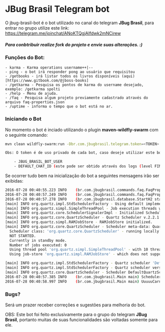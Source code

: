 # JBug Brasil Telegram bot

O jbug-brasil-bot é o bot utilizado no canal do telegram **JBug Brasil**, para entrar no grupo utilize este link: https://telegram.me/joinchat/ANoKTQgjAIfdwk2mNCirew

##### Para conbtribuir realize fork do projeto e envie suas alterações. :)

### Funções do Bot:
    - karma - Karma operations username++|--
    - ping - o bot irá responder pong ao usuário que requisitou
    - /getbooks - irá listar todos os livros disponíveis (aqui)[https://www.gitbook.com/@jboss-books]
    - /getkarma - Pesquisa os pontos de karma do username desejado, exemplo: /getkarma spolti
    - /help - Menu de ajuda.
    - /faq - Pesquisa algum projeto previamente cadastrado através do arquivo faq-properties.json
    - /uptime - informa o tempo que o bot está no ar.
    
### Iniciando o Bot

No momento o bot é inciado utilizando o plugin **maven-wildfly-swarm** com o seguinte comando:

```sh
mvn clean wildfly-swarm:run -Dbr.com.jbugbrasil.telegram.token=<TOKEN>

Obs: O token é de uso privado de cada bot, caso deseje utilizar este bot é necessário que registre o mesmo utilizando a BotFather (Bot para registro de bots :D do próprio Telegram) e atualize os seguintes parâmetros no arquivo BotConfig.java:

    - JBUG_BRASIL_BOT_USER
    - DEFAULT_CHAT_ID (este pode ser obtido através dos logs (level FINE)

```
Se ocorrer tudo bem na inicialização do bot a seguintes mensagens irão ser exibidas:

```sh
2016-07-28 00:40:55.223 INFO    (br.com.jbugbrasil.commands.faq.FaqPropertiesLoader <clinit>) Tentando ler o arquivo /META-INF/faq-properties.json 
2016-07-28 00:40:57.249 INFO    (br.com.jbugbrasil.commands.faq.FaqPropertiesLoader load) Cache populado com sucesso. 
2016-07-28 00:40:57.278 INFO    (br.com.jbugbrasil.database.StartH2 startDatabase) Banco de dados iniciado com sucesso; 
[main] INFO org.quartz.impl.StdSchedulerFactory - Using default implementation for ThreadExecutor
[main] INFO org.quartz.simpl.SimpleThreadPool - Job execution threads will use class loader of thread: main
[main] INFO org.quartz.core.SchedulerSignalerImpl - Initialized Scheduler Signaller of type: class org.quartz.core.SchedulerSignalerImpl
[main] INFO org.quartz.core.QuartzScheduler - Quartz Scheduler v.2.2.1 created.
[main] INFO org.quartz.simpl.RAMJobStore - RAMJobStore initialized.
[main] INFO org.quartz.core.QuartzScheduler - Scheduler meta-data: Quartz Scheduler (v2.2.1) 'DefaultQuartzScheduler' with instanceId 'NON_CLUSTERED'
  Scheduler class: 'org.quartz.core.QuartzScheduler' - running locally.
  NOT STARTED.
  Currently in standby mode.
  Number of jobs executed: 0
  Using thread pool 'org.quartz.simpl.SimpleThreadPool' - with 10 threads.
  Using job-store 'org.quartz.simpl.RAMJobStore' - which does not support persistence. and is not clustered.

[main] INFO org.quartz.impl.StdSchedulerFactory - Quartz scheduler 'DefaultQuartzScheduler' initialized from default resource file in Quartz package: 'quartz.properties'
[main] INFO org.quartz.impl.StdSchedulerFactory - Quartz scheduler version: 2.2.1
[main] INFO org.quartz.core.QuartzScheduler - Scheduler DefaultQuartzScheduler_$_NON_CLUSTERED started.
2016-07-28 00:40:57.385 INFO    (br.com.jbugbrasil.Main main) Schedulers iniciados com sucesso. 
2016-07-28 00:40:58.997 INFO    (br.com.jbugbrasil.Main main) UuuuuCarnica_bot iniciado com sucesso. 
```

### Bugs?
Será um prazer receber correções e sugestões para melhoria do bot.


OBS: Este bot foi feito exclusivamente para o grupo do telegram **JBug Brasil**, portanto muitas de suas funcionalidades são voltadas somente para ele.